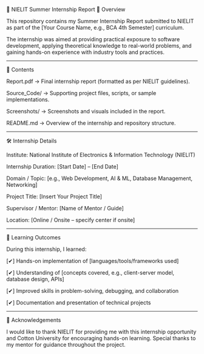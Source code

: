 📘 NIELIT Summer Internship Report
📍 Overview

This repository contains my Summer Internship Report submitted to NIELIT as part of the [Your Course Name, e.g., BCA 4th Semester] curriculum.

The internship was aimed at providing practical exposure to software development, applying theoretical knowledge to real-world problems, and gaining hands-on experience with industry tools and practices.

---

📑 Contents

Report.pdf → Final internship report (formatted as per NIELIT guidelines).

Source_Code/ → Supporting project files, scripts, or sample implementations.

Screenshots/ → Screenshots and visuals included in the report.

README.md → Overview of the internship and repository structure.

---

🛠️ Internship Details

Institute: National Institute of Electronics & Information Technology (NIELIT)

Internship Duration: [Start Date] – [End Date]

Domain / Topic: [e.g., Web Development, AI & ML, Database Management, Networking]

Project Title: [Insert Your Project Title]

Supervisor / Mentor: [Name of Mentor / Guide]

Location: [Online / Onsite – specify center if onsite]

---

🎯 Learning Outcomes

During this internship, I learned:

[✔] Hands-on implementation of [languages/tools/frameworks used]

[✔] Understanding of [concepts covered, e.g., client-server model, database design, APIs]

[✔] Improved skills in problem-solving, debugging, and collaboration

[✔] Documentation and presentation of technical projects

---

📝 Acknowledgements

I would like to thank NIELIT for providing me with this internship opportunity and Cotton University for encouraging hands-on learning. Special thanks to my mentor for guidance throughout the project.
